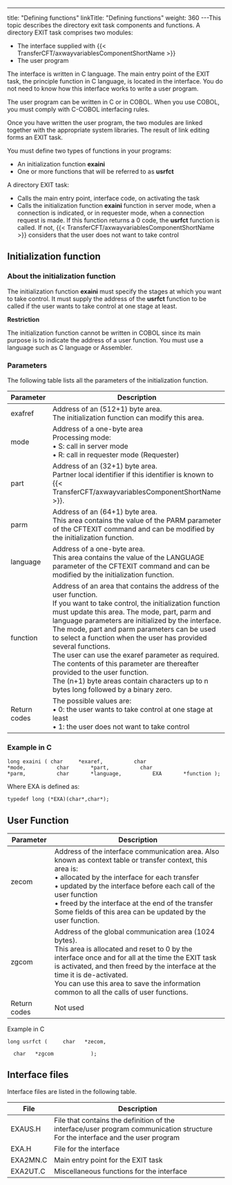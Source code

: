 ---
title: "Defining  functions"
linkTitle: "Defining functions"
weight: 360
---<span id="About_the_Functions"></span>This topic describes the directory exit task components and functions.
A directory EXIT task comprises two modules:

* The interface supplied
    with {{< TransferCFT/axwayvariablesComponentShortName >}}
* The user program

The interface is written in C language. The main entry point of the
EXIT task, the principle function in C language, is located in the interface.
You do not need to know how this interface works to write a user program.

The user program can be written in C or in COBOL. When you use COBOL,
you must comply with C-COBOL interfacing rules.

Once you have written the user program, the two modules are linked together
with the appropriate system libraries. The result of link editing forms
an EXIT task.

You must define two types of functions in your programs:

* An initialization
    function **exaini**
* One or more functions
    that will be referred to as **usrfct**

A directory EXIT task:

* Calls the main
    entry point, interface code, on activating the task
* Calls the initialization
    function **exaini** function in server mode, when a connection is indicated,
    or in requester mode, when a connection request is made. If this function
    returns a 0 code, the ****usrfct**** function
    is called. If not, {{< TransferCFT/axwayvariablesComponentShortName >}} considers that the user does not want
    to take control

<span id="Initialization_Function"></span>

## Initialization function

### About the initialization function

The initialization function **exaini** must specify the stages at
which you want to take control. It must supply the address of the **usrfct**
function to be called if the user wants to take control at one stage at
least.

****Restriction****

The initialization function cannot be written in COBOL since its main
purpose is to indicate the address of a user function. You must use a
language such as C language or Assembler.

### Parameters

The following table lists all the parameters of the
initialization function.


| Parameter  | Description  |
| --- | --- |
| exafref | Address of an (512+1) byte area.<br/> The initialization function can modify this area. |
| mode | Address of a one-byte area<br/> Processing mode:<br/> • S: call in server mode<br/> • R: call in requester mode (Requester) |
| part | Address of an (32+1) byte area.<br/> Partner local identifier if this identifier is known to {{< TransferCFT/axwayvariablesComponentShortName  >}}. |
| parm | Address of an (64+1) byte area.<br/> This area contains the value of the PARM parameter of the CFTEXIT command and can be modified by the initialization function. |
| language | Address of a one-byte area.<br/> This area contains the value of the LANGUAGE parameter of the CFTEXIT command and can be modified by the initialization function. |
| function | Address of an area that contains the address of the user function.<br/> If you want to take control, the initialization function must update this area. The mode, part, parm and language parameters are initialized by the interface. The mode, part and parm parameters can be used to select a function when the user has provided several functions.<br/> The user can use the exaref parameter as required. The contents of this parameter are thereafter provided to the user function.<br/> The (n+1) byte areas contain characters up to n bytes long followed by a binary zero. |
| Return codes | The possible values are:<br/> • 0: the user wants to take control at one stage at least<br/> • 1: the user does not want to take control |


### Example in C

`long exaini ( char     *exaref,          char       *mode,          char       *part,          char       *parm,          char       *language,          EXA       *function );`

Where EXA is defined as:

`typedef long (*EXA)(char*,char*);`

<span id="User_Function"></span>

## User Function


| Parameter  | Description  |
| --- | --- |
| zecom<br/> <br/>  | Address of the interface communication area. Also known as context table or transfer context, this area is:<br/> • allocated by the interface for each transfer<br/> • updated by the interface before each call of the user function<br/> • freed by the interface at the end of the transfer<br/> Some fields of this area can be updated by the user function. |
| zgcom | Address of the global communication area (1024 bytes).<br/> This area is allocated and reset to 0 by the interface once and for all at the time the EXIT task is activated, and then freed by the interface at the time it is de-activated.<br/> You can use this area to save the information common to all the calls of user functions.<br/>  |
| Return codes | Not used |


Example in C

`long usrfct (     char   *zecom,`

`  char   *zgcom            );`

<span id="Interface_Files"></span>

## Interface files

Interface files are listed in the following table.


| File  | Description  |
| --- | --- |
| EXAUS.H | File that contains the definition of the interface/user program communication structure<br /> For the interface and the user program  |
| EXA.H  | File for the interface  |
| EXA2MN.C  | Main entry point for the EXIT task  |
| EXA2UT.C | Miscellaneous functions for the interface  |

